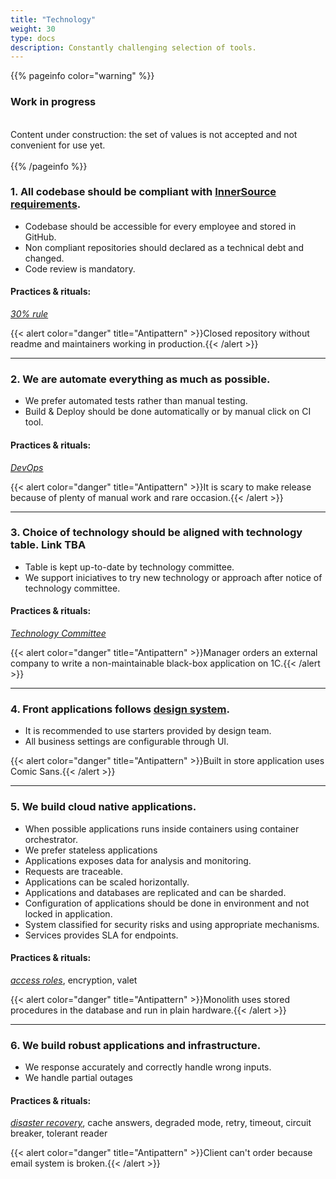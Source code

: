 ```yaml
---
title: "Technology"
weight: 30
type: docs
description: Сonstantly challenging selection of tools.
---
```


{{% pageinfo color="warning" %}}
<h3>Work in progress</h3><br />
Content under construction: the set of values is not accepted and not convenient for use yet. <br /><br />
{{% /pageinfo %}}


### 1. All codebase should be compliant with [InnerSource requirements](https://adeo.github.io/innersource/).

* Codebase should be accessible for every employee and stored in GitHub.
* Non compliant repositories should declared as a technical debt and changed.
* Code review is mandatory.

#### Practices & rituals: 
*[30% rule](../../glossary/#30-rule)*

{{< alert color="danger" title="Antipattern" >}}Closed repository without readme and maintainers working in production.{{< /alert >}}

<hr>

### 2. We are automate everything as much as possible.

* We prefer automated tests rather than manual testing.
* Build & Deploy should be done automatically or by manual click on CI tool.

#### Practices & rituals: 
*[DevOps](../../glossary/#)*

{{< alert color="danger" title="Antipattern" >}}It is scary to make release because of plenty of manual work and rare occasion.{{< /alert >}}

<hr>

### 3. Choice of technology should be aligned with technology table. **Link TBA**

* Table is kept up-to-date by technology committee.
* We support iniciatives to try new technology or approach after notice of technology committee.

#### Practices & rituals: 
*[Technology Committee](../../glossary/#)*

{{< alert color="danger" title="Antipattern" >}}Manager orders an external company to write a non-maintainable black-box application on 1C.{{< /alert >}}

<hr>

### 4. Front applications follows [design system](https://zeroheight.com/1165fb04f/).

* It is recommended to use starters provided by design team.
* All business settings are configurable through UI.

{{< alert color="danger" title="Antipattern" >}}Built in store application uses Comic Sans.{{< /alert >}}

<hr>

### 5. We build cloud native applications. 

* When possible applications runs inside containers using container orchestrator.
* We prefer stateless applications
* Applications exposes data for analysis and monitoring.
* Requests are traceable.
* Applications can be scaled horizontally.
* Applications and databases are replicated and can be sharded.
* Configuration of applications should be done in environment and not locked in application.
* System classified for security risks and using appropriate mechanisms.
* Services provides SLA for  endpoints.

#### Practices & rituals: 
*[access roles](../../glossary/#)*, encryption, valet

{{< alert color="danger" title="Antipattern" >}}Monolith uses stored procedures in the database and run in plain hardware.{{< /alert >}}

<hr>

### 6. We build robust applications and infrastructure.

* We response accurately and correctly handle wrong inputs.
* We handle partial outages

#### Practices & rituals: 
*[disaster recovery](../../glossary/#disaster-recovery)*, cache answers, degraded mode, retry, timeout, circuit breaker, tolerant reader

{{< alert color="danger" title="Antipattern" >}}Client can't order because email system is broken.{{< /alert >}}